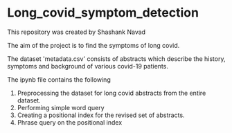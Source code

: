 # Long_covid_symptom_detection

This repository was created by Shashank Navad

The aim of the project is to find the symptoms of long covid.

The dataset 'metadata.csv' consists of abstracts which describe the history, symptoms and background of various covid-19 patients.

The ipynb file contains the following

1. Preprocessing the dataset for long covid abstracts from the entire dataset.
2. Performing simple word query
3. Creating a positional index for the revised set of abstracts.
4. Phrase query on the positional index
